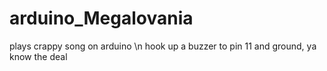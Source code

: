 # arduino_Megalovania
plays crappy song on arduino \n
hook up a buzzer to pin 11 and ground, ya know the deal

